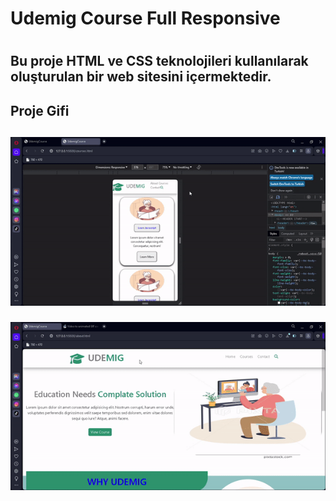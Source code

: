 <h1>Udemig Course Full Responsive<h1>

<h2>Bu proje HTML ve CSS teknolojileri kullanılarak oluşturulan bir web sitesini içermektedir.<h2>

<h2>Proje Gifi<h2>

![responsive yapı](UdemigCourseResp.gif)

![gif](UdemigCourse.gif)